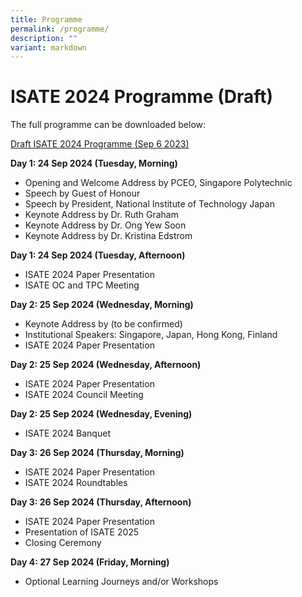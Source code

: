 ```yaml
---
title: Programme
permalink: /programme/
description: ""
variant: markdown
---
```

# ISATE 2024 Programme (Draft)

The full programme can be downloaded below:

[Draft ISATE 2024 Programme (Sep 6 2023)](/files/draft%20isate%202024%20(sep%206%202023).pdf)

**Day 1: 24 Sep 2024 (Tuesday, Morning)**
- Opening and Welcome Address by PCEO, Singapore Polytechnic
- Speech by Guest of Honour
- Speech by President, National Institute of Technology Japan
- Keynote Address by Dr. Ruth Graham
- Keynote Address by Dr. Ong Yew Soon
- Keynote Address by Dr. Kristina Edstrom

**Day 1: 24 Sep 2024 (Tuesday, Afternoon)**
- ISATE 2024 Paper Presentation
- ISATE OC and TPC Meeting

**Day 2: 25 Sep 2024 (Wednesday, Morning)**
- Keynote Address by (to be confirmed)
- Institutional Speakers: Singapore, Japan, Hong Kong, Finland
- ISATE 2024 Paper Presentation

**Day 2: 25 Sep 2024 (Wednesday, Afternoon)**
- ISATE 2024 Paper Presentation
- ISATE 2024 Council Meeting

**Day 2: 25 Sep 2024 (Wednesday, Evening)**
- ISATE 2024 Banquet

**Day 3: 26 Sep 2024 (Thursday, Morning)**
- ISATE 2024 Paper Presentation
- ISATE 2024 Roundtables

**Day 3: 26 Sep 2024 (Thursday, Afternoon)**
- ISATE 2024 Paper Presentation
- Presentation of ISATE 2025
- Closing Ceremony

**Day 4: 27 Sep 2024 (Friday, Morning)**
- Optional Learning Journeys and/or Workshops

